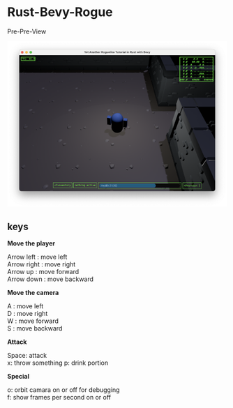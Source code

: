 # Rust-Bevy-Rogue

Pre-Pre-View

<img src="./img/img1.png" width="800"/>

## keys

**Move the player**

Arrow left  : move left  
Arrow right : move right  
Arrow up : move forward  
Arrow down : move backward


**Move the camera**

A : move left  
D : move right  
W : move forward  
S : move backward


**Attack**

Space: attack  
x: throw something
p: drink portion

**Special**

o: orbit camara on or off for debugging  
f: show frames per second on or off




